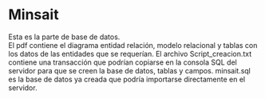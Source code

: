 # Minsait

Esta es la parte de base de datos.<br>
El pdf contiene el diagrama entidad relación, modelo relacional y tablas con los datos de las entidades que se requerían.
El archivo Script_creacion.txt contiene una transacción que podrían copiarse en la consola SQL del servidor para que se creen la base de datos, tablas y campos.
minsait.sql es la base de datos ya creada que podría importarse directamente en el servidor.